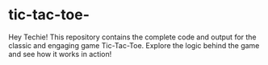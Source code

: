 # tic-tac-toe-
Hey Techie! This repository contains the complete code and output for the classic and engaging game Tic-Tac-Toe. Explore the logic behind the game and see how it works in action!
